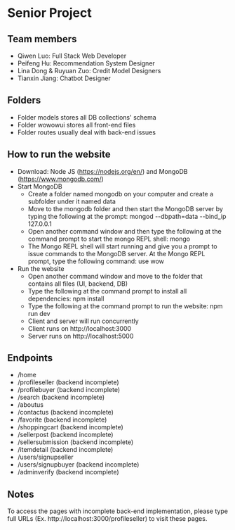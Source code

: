 # Senior Project

## Team members
- Qiwen Luo: Full Stack Web Developer
- Peifeng Hu: Recommendation System Designer
- Lina Dong & Ruyuan Zuo: Credit Model Designers
- Tianxin Jiang: Chatbot Designer

## Folders
- Folder models stores all DB collections' schema 
- Folder wowowui stores all front-end files
- Folder routes usually deal with back-end issues

## How to run the website
- Download: Node JS (https://nodejs.org/en/) and MongoDB (https://www.mongodb.com/)
- Start MongoDB
     - Create a folder named mongodb on your computer and create a subfolder under it named data 
     - Move to the mongodb folder and then start the MongoDB server by typing the following at the prompt: mongod --dbpath=data --bind_ip 127.0.0.1
     - Open another command window and then type the following at the command prompt to start the mongo REPL shell: mongo
     - The Mongo REPL shell will start running and give you a prompt to issue commands to the MongoDB server. At the Mongo REPL prompt, type the following command: use wow
- Run the website
     - Open another command window and move to the folder that contains all files (UI, backend, DB)
     - Type the following at the command prompt to install all dependencies: npm install
     - Type the following at the command prompt to run the website: npm run dev 
     - Client and server will run concurrently
     - Client runs on http://localhost:3000
     - Server runs on http://localhost:5000

## Endpoints
- /home
- /profileseller (backend incomplete)
- /profilebuyer (backend incomplete)
- /search (backend incomplete)
- /aboutus
- /contactus (backend incomplete)
- /favorite (backend incomplete)
- /shoppingcart (backend incomplete)
- /sellerpost (backend incomplete)
- /sellersubmission (backend incomplete)
- /itemdetail (backend incomplete)
- /users/signupseller
- /users/signupbuyer (backend incomplete)
- /adminverify (backend incomplete)

## Notes
To access the pages with incomplete back-end implementation, please type full URLs (Ex. http://localhost:3000/profileseller) to visit these pages.
